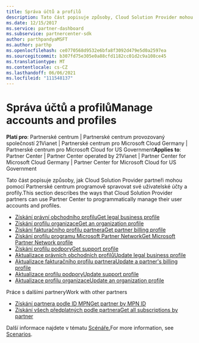 ```yaml
---
title: Správa účtů a profilů
description: Tato část popisuje způsoby, Cloud Solution Provider mohou partneři používat Partnerské centrum ke správě uživatelských účtů a profilů prostřednictvím kódu programu.
ms.date: 12/15/2017
ms.service: partner-dashboard
ms.subservice: partnercenter-sdk
author: parthpandyaMSFT
ms.author: parthp
ms.openlocfilehash: ce0770568d9532e6bfa8f3092d479e5d0a2597ea
ms.sourcegitcommit: b307fd75e305e0a88cfd1182cc01d2c9a108ce45
ms.translationtype: MT
ms.contentlocale: cs-CZ
ms.lasthandoff: 06/06/2021
ms.locfileid: "111548137"
---
```

# <a name="manage-accounts-and-profiles"></a><span data-ttu-id="90688-103">Správa účtů a profilů</span><span class="sxs-lookup"><span data-stu-id="90688-103">Manage accounts and profiles</span></span>

<span data-ttu-id="90688-104">**Platí pro**: Partnerské centrum | Partnerské centrum provozovaný společností 21Vianet | Partnerské centrum pro Microsoft Cloud Germany | Partnerské centrum pro Microsoft Cloud for US Government</span><span class="sxs-lookup"><span data-stu-id="90688-104">**Applies to**: Partner Center | Partner Center operated by 21Vianet | Partner Center for Microsoft Cloud Germany | Partner Center for Microsoft Cloud for US Government</span></span>

<span data-ttu-id="90688-105">Tato část popisuje způsoby, jak Cloud Solution Provider partneři mohou pomocí Partnerské centrum programově spravovat své uživatelské účty a profily.</span><span class="sxs-lookup"><span data-stu-id="90688-105">This section describes the ways that Cloud Solution Provider partners can use Partner Center to programmatically manage their user accounts and profiles.</span></span>

- [<span data-ttu-id="90688-106">Získání právní obchodního profilu</span><span class="sxs-lookup"><span data-stu-id="90688-106">Get legal business profile</span></span>](get-legal-business-profile.md)
- [<span data-ttu-id="90688-107">Získání profilu organizace</span><span class="sxs-lookup"><span data-stu-id="90688-107">Get an organization profile</span></span>](get-an-organization-profile.md)
- [<span data-ttu-id="90688-108">Získání fakturačního profilu partnera</span><span class="sxs-lookup"><span data-stu-id="90688-108">Get partner billing profile</span></span>](get-partner-billing-profile.md)
- [<span data-ttu-id="90688-109">Získání profilu programu Microsoft Partner Network</span><span class="sxs-lookup"><span data-stu-id="90688-109">Get Microsoft Partner Network profile</span></span>](get-partner-network-profile.md)
- [<span data-ttu-id="90688-110">Získání profilu podpory</span><span class="sxs-lookup"><span data-stu-id="90688-110">Get support profile</span></span>](get-support-profile.md)
- [<span data-ttu-id="90688-111">Aktualizace právních obchodních profilů</span><span class="sxs-lookup"><span data-stu-id="90688-111">Update legal business profile</span></span>](update-legal-business-profile.md)
- [<span data-ttu-id="90688-112">Aktualizace fakturačního profilu partnera</span><span class="sxs-lookup"><span data-stu-id="90688-112">Update a partner's billing profile</span></span>](update-partner-billing-profile.md)
- [<span data-ttu-id="90688-113">Aktualizace profilu podpory</span><span class="sxs-lookup"><span data-stu-id="90688-113">Update support profile</span></span>](update-support-profile.md)
- [<span data-ttu-id="90688-114">Aktualizace profilu organizace</span><span class="sxs-lookup"><span data-stu-id="90688-114">Update an organization profile</span></span>](update-an-organization-profile.md)

<span data-ttu-id="90688-115">Práce s dalšími partnery</span><span class="sxs-lookup"><span data-stu-id="90688-115">Work with other partners</span></span>

- [<span data-ttu-id="90688-116">Získání partnera podle ID MPN</span><span class="sxs-lookup"><span data-stu-id="90688-116">Get partner by MPN ID</span></span>](get-partner-by-mpn-id.md)
- [<span data-ttu-id="90688-117">Získání všech předplatných podle partnera</span><span class="sxs-lookup"><span data-stu-id="90688-117">Get all subscriptions by partner</span></span>](get-all-subscriptions-by-partner.md)

<span data-ttu-id="90688-118">Další informace najdete v tématu [Scénáře.](scenarios.md)</span><span class="sxs-lookup"><span data-stu-id="90688-118">For more information, see [Scenarios](scenarios.md).</span></span>